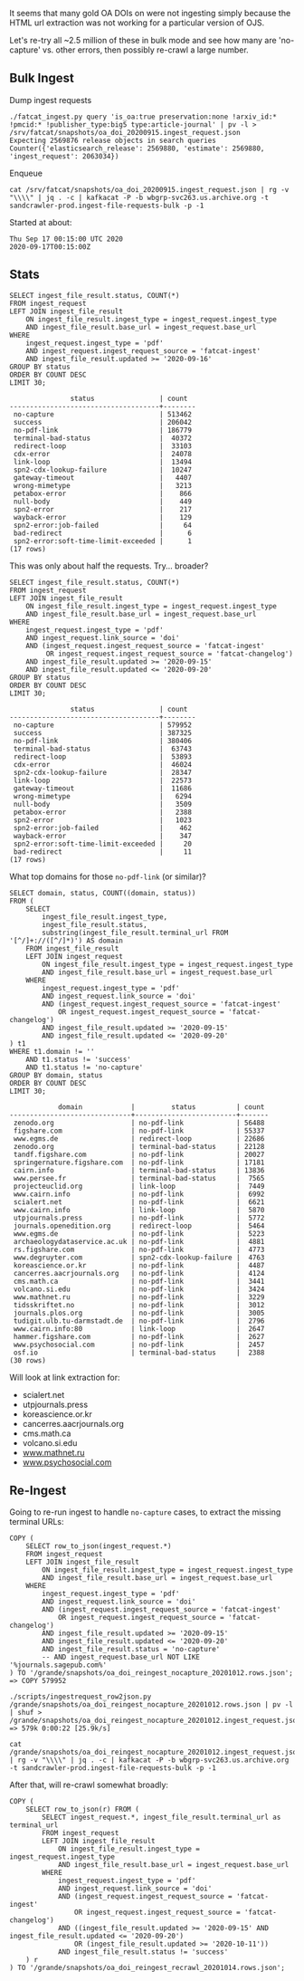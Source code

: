 
It seems that many gold OA DOIs on were not ingesting simply because the HTML
url extraction was not working for a particular version of OJS.

Let's re-try all ~2.5 million of these in bulk mode and see how many are
'no-capture' vs. other errors, then possibly re-crawl a large number.

## Bulk Ingest

Dump ingest requests

    ./fatcat_ingest.py query 'is_oa:true preservation:none !arxiv_id:* !pmcid:* !publisher_type:big5 type:article-journal' | pv -l > /srv/fatcat/snapshots/oa_doi_20200915.ingest_request.json
    Expecting 2569876 release objects in search queries
    Counter({'elasticsearch_release': 2569880, 'estimate': 2569880, 'ingest_request': 2063034})

Enqueue

    cat /srv/fatcat/snapshots/oa_doi_20200915.ingest_request.json | rg -v "\\\\" | jq . -c | kafkacat -P -b wbgrp-svc263.us.archive.org -t sandcrawler-prod.ingest-file-requests-bulk -p -1

Started at about:

    Thu Sep 17 00:15:00 UTC 2020
    2020-09-17T00:15:00Z

## Stats

    SELECT ingest_file_result.status, COUNT(*)
    FROM ingest_request
    LEFT JOIN ingest_file_result
        ON ingest_file_result.ingest_type = ingest_request.ingest_type
        AND ingest_file_result.base_url = ingest_request.base_url
    WHERE
        ingest_request.ingest_type = 'pdf'
        AND ingest_request.ingest_request_source = 'fatcat-ingest'
        AND ingest_file_result.updated >= '2020-09-16'
    GROUP BY status
    ORDER BY COUNT DESC
    LIMIT 30;

                   status                | count  
    -------------------------------------+--------
     no-capture                          | 513462
     success                             | 206042
     no-pdf-link                         | 186779
     terminal-bad-status                 |  40372
     redirect-loop                       |  33103
     cdx-error                           |  24078
     link-loop                           |  13494
     spn2-cdx-lookup-failure             |  10247
     gateway-timeout                     |   4407
     wrong-mimetype                      |   3213
     petabox-error                       |    866
     null-body                           |    449
     spn2-error                          |    217
     wayback-error                       |    129
     spn2-error:job-failed               |     64
     bad-redirect                        |      6
     spn2-error:soft-time-limit-exceeded |      1
    (17 rows)

This was only about half the requests. Try... broader?

    SELECT ingest_file_result.status, COUNT(*)
    FROM ingest_request
    LEFT JOIN ingest_file_result
        ON ingest_file_result.ingest_type = ingest_request.ingest_type
        AND ingest_file_result.base_url = ingest_request.base_url
    WHERE 
        ingest_request.ingest_type = 'pdf'
        AND ingest_request.link_source = 'doi'
        AND (ingest_request.ingest_request_source = 'fatcat-ingest'
             OR ingest_request.ingest_request_source = 'fatcat-changelog')
        AND ingest_file_result.updated >= '2020-09-15'
        AND ingest_file_result.updated <= '2020-09-20'
    GROUP BY status
    ORDER BY COUNT DESC
    LIMIT 30;

                   status                | count  
    -------------------------------------+--------
     no-capture                          | 579952
     success                             | 387325
     no-pdf-link                         | 380406
     terminal-bad-status                 |  63743
     redirect-loop                       |  53893
     cdx-error                           |  46024
     spn2-cdx-lookup-failure             |  28347
     link-loop                           |  22573
     gateway-timeout                     |  11686
     wrong-mimetype                      |   6294
     null-body                           |   3509
     petabox-error                       |   2388
     spn2-error                          |   1023
     spn2-error:job-failed               |    462
     wayback-error                       |    347
     spn2-error:soft-time-limit-exceeded |     20
     bad-redirect                        |     11
    (17 rows)

What top domains for those `no-pdf-link` (or similar)?

    SELECT domain, status, COUNT((domain, status))
    FROM (
        SELECT
            ingest_file_result.ingest_type,
            ingest_file_result.status,
            substring(ingest_file_result.terminal_url FROM '[^/]+://([^/]*)') AS domain
        FROM ingest_file_result
        LEFT JOIN ingest_request
            ON ingest_file_result.ingest_type = ingest_request.ingest_type
            AND ingest_file_result.base_url = ingest_request.base_url
        WHERE 
            ingest_request.ingest_type = 'pdf'
            AND ingest_request.link_source = 'doi'
            AND (ingest_request.ingest_request_source = 'fatcat-ingest'
                OR ingest_request.ingest_request_source = 'fatcat-changelog')
            AND ingest_file_result.updated >= '2020-09-15'
            AND ingest_file_result.updated <= '2020-09-20'
    ) t1
    WHERE t1.domain != ''
        AND t1.status != 'success'
        AND t1.status != 'no-capture'
    GROUP BY domain, status
    ORDER BY COUNT DESC
    LIMIT 30;

                domain            |         status          | count
    ------------------------------+-------------------------+-------
     zenodo.org                   | no-pdf-link             | 56488
     figshare.com                 | no-pdf-link             | 55337
     www.egms.de                  | redirect-loop           | 22686
     zenodo.org                   | terminal-bad-status     | 22128
     tandf.figshare.com           | no-pdf-link             | 20027
     springernature.figshare.com  | no-pdf-link             | 17181
     cairn.info                   | terminal-bad-status     | 13836
     www.persee.fr                | terminal-bad-status     |  7565
     projecteuclid.org            | link-loop               |  7449
     www.cairn.info               | no-pdf-link             |  6992
     scialert.net                 | no-pdf-link             |  6621
     www.cairn.info               | link-loop               |  5870
     utpjournals.press            | no-pdf-link             |  5772
     journals.openedition.org     | redirect-loop           |  5464
     www.egms.de                  | no-pdf-link             |  5223
     archaeologydataservice.ac.uk | no-pdf-link             |  4881
     rs.figshare.com              | no-pdf-link             |  4773
     www.degruyter.com            | spn2-cdx-lookup-failure |  4763
     koreascience.or.kr           | no-pdf-link             |  4487
     cancerres.aacrjournals.org   | no-pdf-link             |  4124
     cms.math.ca                  | no-pdf-link             |  3441
     volcano.si.edu               | no-pdf-link             |  3424
     www.mathnet.ru               | no-pdf-link             |  3229
     tidsskriftet.no              | no-pdf-link             |  3012
     journals.plos.org            | no-pdf-link             |  3005
     tudigit.ulb.tu-darmstadt.de  | no-pdf-link             |  2796
     www.cairn.info:80            | link-loop               |  2647
     hammer.figshare.com          | no-pdf-link             |  2627
     www.psychosocial.com         | no-pdf-link             |  2457
     osf.io                       | terminal-bad-status     |  2388
    (30 rows)

Will look at link extraction for:

- scialert.net
- utpjournals.press
- koreascience.or.kr
- cancerres.aacrjournals.org
- cms.math.ca
- volcano.si.edu
- www.mathnet.ru
- www.psychosocial.com

## Re-Ingest

Going to re-run ingest to handle `no-capture` cases, to extract the missing terminal URLs:

    COPY (
        SELECT row_to_json(ingest_request.*)
        FROM ingest_request
        LEFT JOIN ingest_file_result
            ON ingest_file_result.ingest_type = ingest_request.ingest_type
            AND ingest_file_result.base_url = ingest_request.base_url
        WHERE
            ingest_request.ingest_type = 'pdf'
            AND ingest_request.link_source = 'doi'
            AND (ingest_request.ingest_request_source = 'fatcat-ingest'
                OR ingest_request.ingest_request_source = 'fatcat-changelog')
            AND ingest_file_result.updated >= '2020-09-15'
            AND ingest_file_result.updated <= '2020-09-20'
            AND ingest_file_result.status = 'no-capture'
            -- AND ingest_request.base_url NOT LIKE '%journals.sagepub.com%'
    ) TO '/grande/snapshots/oa_doi_reingest_nocapture_20201012.rows.json';
    => COPY 579952

    ./scripts/ingestrequest_row2json.py /grande/snapshots/oa_doi_reingest_nocapture_20201012.rows.json | pv -l | shuf > /grande/snapshots/oa_doi_reingest_nocapture_20201012.ingest_request.json
    => 579k 0:00:22 [25.9k/s]

    cat /grande/snapshots/oa_doi_reingest_nocapture_20201012.ingest_request.json | rg -v "\\\\" | jq . -c | kafkacat -P -b wbgrp-svc263.us.archive.org -t sandcrawler-prod.ingest-file-requests-bulk -p -1

After that, will re-crawl somewhat broadly:

    COPY (
        SELECT row_to_json(r) FROM (
            SELECT ingest_request.*, ingest_file_result.terminal_url as terminal_url
            FROM ingest_request
            LEFT JOIN ingest_file_result
                ON ingest_file_result.ingest_type = ingest_request.ingest_type
                AND ingest_file_result.base_url = ingest_request.base_url
            WHERE
                ingest_request.ingest_type = 'pdf'
                AND ingest_request.link_source = 'doi'
                AND (ingest_request.ingest_request_source = 'fatcat-ingest'
                    OR ingest_request.ingest_request_source = 'fatcat-changelog')
                AND ((ingest_file_result.updated >= '2020-09-15' AND ingest_file_result.updated <= '2020-09-20')
                    OR (ingest_file_result.updated >= '2020-10-11'))
                AND ingest_file_result.status != 'success'
        ) r
    ) TO '/grande/snapshots/oa_doi_reingest_recrawl_20201014.rows.json';


